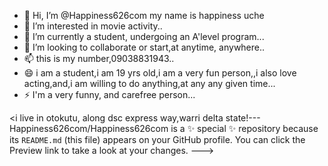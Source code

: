 - 👋 Hi, I’m @Happiness626com my name is happiness uche
- 👀 I’m interested in movie activity..
- 🌱 I’m currently a student, undergoing an A'level program...
- 💞️ I’m looking to collaborate or start,at anytime, anywhere..
- 📫 this is my number,09038831943..
- 😄 i am a student,i am 19 yrs old,i am a very fun person,,i also love acting,and,i am willing to do anything,at any any given time...
- ⚡ I'm a very funny, and carefree person...

<i live in otokutu, along dsc express way,warri delta state!---
Happiness626com/Happiness626com is a ✨ special ✨ repository because its `README.md` (this file) appears on your GitHub profile.
You can click the Preview link to take a look at your changes.
--->
